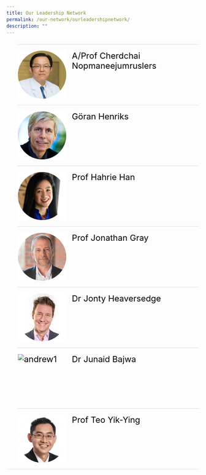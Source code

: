 ```yaml
---
title: Our Leadership Network
permalink: /our-network/ourleadershipnetwork/
description: ""
---
```

<style>
    ul.jekyllcodex_accordion {
      position: center;
      margin: 1.4rem 0 !important;
      border-bottom: 1px solid #DBDFE4;
      padding-bottom: 0;
      font-size: 1.25em;
    }

    ul.jekyllcodex_accordion li {
      border-top: 1px solid #DBDFE4;
      list-style: none;
      margin: 0 auto 0 0 !important;
    }

    ul.jekyllcodex_accordion li input {
      display: none;
    }

    ul.jekyllcodex_accordion li label {
      display: flex;
	    justify-content: flex-start;
      cursor: pointer;
      padding: 16px 0;
      margin: 0;
      font-size: 18px;
      color: #000000;
      margin-right: 41px;
      font-size: 1.25em;
    }

    ul.jekyllcodex_accordion li div {
      padding: 0;
      height: 0;
      overflow: hidden;
      transition: height 0.8s ease-in-out;
    }

    ul.jekyllcodex_accordion li input:checked+label {
      font-weight: 600;
      margin-right: 41px;
    }

    ul.jekyllcodex_accordion li input:checked+label+div {
      display: block;
      height: auto;
      padding: 0;
      overflow: visible;
    }

    ul.jekyllcodex_accordion li input:checked+label+div p {
      margin-bottom: 24px;
      margin-right: 41px;
    }

    ul.jekyllcodex_accordion li input:checked+label+div p:where(ul.jekyllcodex_accordion li input:checked+label+div p a) {
      margin: 32px 0;
    }

    ul.jekyllcodex_accordion li label::before {
      content: url("https://d33wubrfki0l68.cloudfront.net/2726d99e678e7823e23532634fdd6e83dfe96a99/c39dd/images/chevron-down.svg");
      color: #A6192E;
      font-weight: 400;
      font-size: 1.25em;
      line-height: 1.1rem;
      padding: 0;
      position: absolute;
      right: 0.5rem;
    }

    ul.jekyllcodex_accordion li input:checked+label::before {
      content: url("https://d33wubrfki0l68.cloudfront.net/7468164d2fc2ad4fdea648e6cf2de622c2f70892/1819b/images/chevron-up.svg");
      transform: rotateZ(180deg);
      color: #A6192E;
    }

    ul.jekyllcodex_accordion li ul li {
      list-style-type: disc;
      border-top: 0;
    }

    ul.jekyllcodex_accordion li ol li {
      list-style-type: decimal;
      border-top: 0;
    }

    ul.jekyllcodex_accordion li:hover label {
      color: #A6192E;
    }

    img {
      float: left;
      margin-right: 15px;
    }

    p {
      overflow: auto;
      max-width: 500px;
      max-height: 300px;
    }
  </style>


  <ul class="jekyllcodex_accordion">
    <li>
      <input id="accordion-b1" type="checkbox">
      <label for="accordion-b1">
        <img alt="andrew1" style="width:126px;height:125px;float: left;" src="/images/Leaders/prof%20cherdchai-01.png">
        A/Prof Cherdchai Nopmaneejumruslers
      </label>
      <div>
        <p><strong>27 March 2023</strong></p>
        <style>
          img {
            float: left;
            vertical-align: middle;
          }
          p {
            overflow: auto;
            max-width: 550px;
            max-height: 300px;
            font-size: 1em;
          }
        </style>
        <img style="width:242px;height:148px;margin-right:15px;" alt="chi" src="/images/Masterclass/15%20masterclass_patrick.jpg">
        <p>
          <b><u>The 5Cs of Community Leadership</u></b><br>
          <b>Mr Patrick Tay</b><br>
          <em>Assistant Secretary-General of NTUC and Member of Parliament of Pioneer SMC</em><br><br>
          Description
        </p>
      </div>
    </li>
		    <li>
      <input id="accordion-b2" type="checkbox">
      <label for="accordion-b2">
        <img alt="andrew1" style="width:126px;height:125px;float: left;" src="/images/Leaders/go╠êran%20henriks_01%20copy.png">
        Göran Henriks
      </label>
      <div>
        <p><strong>27 March 2023</strong></p>
        <style>
          img {
            float: left;
            vertical-align: middle;
          }
          p {
            overflow: auto;
            max-width: 550px;
            max-height: 300px;
            font-size: 1em;
          }
        </style>
        <img style="width:242px;height:148px;margin-right:15px;" alt="chi" src="/images/Masterclass/15%20masterclass_patrick.jpg">
        <p>
          <b><u>The 5Cs of Community Leadership</u></b><br>
          <b>Mr Patrick Tay</b><br>
          <em>Assistant Secretary-General of NTUC and Member of Parliament of Pioneer SMC</em><br><br>
          Description
        </p>
      </div>
    </li>
	    <li>
      <input id="accordion-b3" type="checkbox">
      <label for="accordion-b3">
        <img alt="andrew1" style="width:126px;height:125px" src="/images/Leaders/prof%20hahrie%20han-01-min.png">
        Prof Hahrie Han
      </label>
      <div>
        <p><strong>27 March 2023</strong></p>
        <style>
          img {
            float: left;
            vertical-align: middle;
          }
          p {
            overflow: auto;
            max-width: 550px;
            max-height: 300px;
            font-size: 1em;
          }
        </style>
        <img style="width:242px;height:148px;margin-right:15px;" alt="chi" src="/images/Masterclass/15%20masterclass_patrick.jpg">
        <p>
          <b><u>The 5Cs of Community Leadership</u></b><br>
          <b>Mr Patrick Tay</b><br>
          <em>Assistant Secretary-General of NTUC and Member of Parliament of Pioneer SMC</em><br><br>
          Description
        </p>
      </div>
    </li>
	    <li>
      <input id="accordion-b4" type="checkbox">
      <label for="accordion-b4">
        <img alt="andrew1" style="width:126px;height:125px;" src="/images/Leaders/prof%20jonathon%20gray-01.png">
        Prof Jonathan Gray
      </label>
      <div>
        <p><strong>27 March 2023</strong></p>
        <style>
          img {
            float: left;
            vertical-align: middle;
          }
          p {
            overflow: auto;
            max-width: 550px;
            max-height: 300px;
            font-size: 1em;
          }
        </style>
        <img style="width:242px;height:148px;margin-right:15px;" alt="chi" src="/images/Masterclass/15%20masterclass_patrick.jpg">
        <p>
          <b><u>The 5Cs of Community Leadership</u></b><br>
          <b>Mr Patrick Tay</b><br>
          <em>Assistant Secretary-General of NTUC and Member of Parliament of Pioneer SMC</em><br><br>
          Description
        </p>
      </div>
    </li>
	    <li>
      <input id="accordion-b5" type="checkbox">
      <label for="accordion-b5">
        <img alt="andrew1" style="width:126px;height:125px" src="/images/Leaders/jonty_heaversedge-01.png">
       Dr Jonty Heaversedge
      </label>
      <div>
        <p><strong>27 March 2023</strong></p>
        <style>
          img {
            float: left;
            vertical-align: middle;
          }
          p {
            overflow: auto;
            max-width: 550px;
            max-height: 300px;
            font-size: 1em;
          }
        </style>
        <img style="width:242px;height:148px;margin-right:15px;" alt="chi" src="/images/Masterclass/15%20masterclass_patrick.jpg">
        <p>
          <b><u>The 5Cs of Community Leadership</u></b><br>
          <b>Mr Patrick Tay</b><br>
          <em>Assistant Secretary-General of NTUC and Member of Parliament of Pioneer SMC</em><br><br>
          Description
        </p>
      </div>
    </li>
	    <li>
      <input id="accordion-b1" type="checkbox">
      <label for="accordion-b1">
        <img alt="andrew1" style="width:126px;height:125px" src="/images/Leaders/dr%20junaid%20bajwa-01.png">
        Dr Junaid Bajwa
      </label>
      <div>
        <p><strong>27 March 2023</strong></p>
        <style>
          img {
            float: left;
            vertical-align: middle;
          }
          p {
            overflow: auto;
            max-width: 550px;
            max-height: 300px;
            font-size: 1em;
          }
        </style>
        <img style="width:242px;height:148px;margin-right:15px;" alt="chi" src="/images/Masterclass/15%20masterclass_patrick.jpg">
        <p>
          <b><u>The 5Cs of Community Leadership</u></b><br>
          <b>Mr Patrick Tay</b><br>
          <em>Assistant Secretary-General of NTUC and Member of Parliament of Pioneer SMC</em><br><br>
          Description
        </p>
      </div>
    </li>
	    <li>
      <input id="accordion-b1" type="checkbox">
      <label for="accordion-b1">
        <img alt="andrew1" style="width:126px;height:125px" src="/images/Leaders/profteoyy.png">
        Prof Teo Yik-Ying
      </label>
      <div>
        <p><strong>27 March 2023</strong></p>
        <style>
          img {
            float: left;
            vertical-align: middle;
          }
          p {
            overflow: auto;
            max-width: 550px;
            max-height: 300px;
            font-size: 1em;
          }
        </style>
        <img style="width:242px;height:148px;margin-right:15px;" alt="chi" src="/images/Masterclass/15%20masterclass_patrick.jpg">
        <p>
          <b><u>The 5Cs of Community Leadership</u></b><br>
          <b>Mr Patrick Tay</b><br>
          <em>Assistant Secretary-General of NTUC and Member of Parliament of Pioneer SMC</em><br><br>
          Description
        </p>
      </div>
    </li>

</ul>